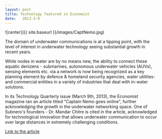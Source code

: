```yaml
---
layout: post
title: Technology featured in Economist
date:   2013-3-9
---
```


![center]({{ site.baseurl }}/images/CaptNemo.jpg)


The domain of underwater communications is at a tipping point, with the level of interest in underwater technology seeing substantial growth in recent years.
 
While nodes in water are by no means new, the ability to connect these aquatic denizens - submarines, autonomous underwater vehicles (AUVs), sensing elements etc. via a network is now being recognized as a key planning element by defence & homeland security agencies, water utilities- and commercial entities in a variety of industries that deal with in-water solutions.
 
In its Technology Quarterly issue (March 9th, 2013), the Economist magazine ran an article titled "Captain Nemo goes online", further acknowledging the growth in the underwater networking space. One of Subnero's founders - Dr. Mandar Chitre is cited in the article, acknowledged for technological innovation that allows underwater communication to occur over large distances in extremely challenging conditions.

[Link to the article](http://www.economist.com/news/technology-quarterly/21572920-networking-emerging-undersea-data-networks-are-connecting-submarines-aquatic)